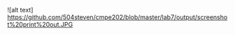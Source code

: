 ![alt text] https://github.com/504steven/cmpe202/blob/master/lab7/output/screenshot%20print%20out.JPG
